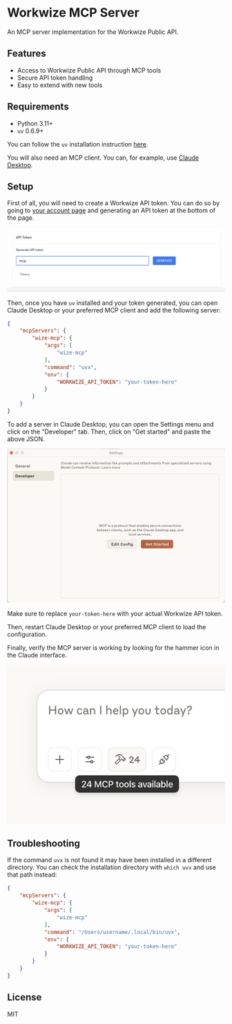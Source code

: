 # Workwize MCP Server

An MCP server implementation for the Workwize Public API.

## Features

- Access to Workwize Public API through MCP tools
- Secure API token handling
- Easy to extend with new tools

## Requirements

- Python 3.11+
- `uv` 0.6.9+

You can follow the `uv` installation instruction [here](https://docs.astral.sh/uv/getting-started/installation/).

You will also need an MCP client. You can, for example, use [Claude Desktop](https://claude.ai/download).

## Setup

First of all, you will need to create a Workwize API token. You can do so by going to [your account page](https://app.goworkwize.com/app/account/settings) and generating an API token at the bottom of the page.

![Workwize API token](https://raw.githubusercontent.com/goworkwize/wize-mcp/main/assets/api-token.png)

Then, once you have `uv` installed and your token generated, you can open Claude Desktop or your preferred MCP client and add the following server:

```json
{
    "mcpServers": {
        "wize-mcp": {
            "args": [
                "wize-mcp"
            ],
            "command": "uvx",
            "env": {
                "WORKWIZE_API_TOKEN": "your-token-here"
            }
        }
    }
}
```

To add a server in Claude Desktop, you can open the Settings menu and click on the "Developer" tab. Then, click on "Get started" and paste the above JSON.

![Developer tab on Claude Desktop](https://raw.githubusercontent.com/goworkwize/wize-mcp/main/assets/developer.png)

Make sure to replace `your-token-here` with your actual Workwize API token.

Then, restart Claude Desktop or your preferred MCP client to load the configuration.

Finally, verify the MCP server is working by looking for the hammer icon in the Claude interface.

![Tools on Claude Desktop](https://raw.githubusercontent.com/goworkwize/wize-mcp/main/assets/tools.png)

## Troubleshooting

If the command `uvx` is not found it may have been installed in a different directory. You can check the installation directory with `which uvx` and use that path instead:

```json
{
    "mcpServers": {
        "wize-mcp": {
            "args": [
                "wize-mcp"
            ],
            "command": "/Users/username/.local/bin/uvx",
            "env": {
                "WORKWIZE_API_TOKEN": "your-token-here"
            }
        }
    }
}
```

## License

MIT
